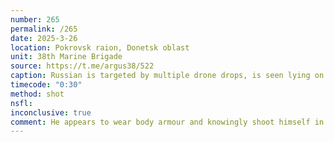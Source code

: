 ```yaml
---
number: 265
permalink: /265
date: 2025-3-26
location: Pokrovsk raion, Donetsk oblast
unit: 38th Marine Brigade
source: https://t.me/argus38/522
caption: Russian is targeted by multiple drone drops, is seen lying on the ground and shooting himself in the heart twice, eventually appears dead
timecode: "0:30"
method: shot
nsfl: 
inconclusive: true
comment: He appears to wear body armour and knowingly shoot himself in protected area, probably in an attempt to deceive drone operator.
---
```

<script async src="https://telegram.org/js/telegram-widget.js?22" data-telegram-post="argus38/522" data-width="100%"></script>